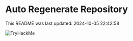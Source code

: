 # Auto Regenerate Repository

This README was last updated: 2024-10-05 22:42:58

 ![TryHackMe](https://tryhackme.com/badge/533634)